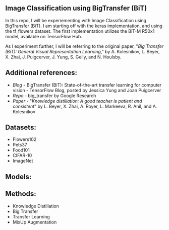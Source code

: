 ## Image Classification using BigTransfer (BiT)

In this repo, I will be experiementing with Image Classification using BigTransfer (BiT). I am starting off with the keras implementation, and using the tf_flowers dataset. The first implementation utilizes the BiT-M R50x1 model, available on TensorFlow Hub. 

As I experiment further, I will be referring to the original paper, "*Big Transfer (BiT): General Visual Representation Learning*," by A. Kolesnikov, L. Beyer, X. Zhai, J. Puigcerver, J. Yung, S. Gelly, and N. Houlsby.

## Additional references:
- *Blog* - BigTransfer (BiT): State-of-the-art transfer learning for computer vision - TensorFlow Blog, posted by Jessica Yung and Joan Puigcerver
- *Repo* - big_transfer by Google Research
- *Paper* - "*Knowledge distillation: A good teacher is patient and consistent*" by L. Beyer, X. Zhai, A. Royer, L. Markeeva, R. Anil, and A. Kolesnikov         

## Datasets:
- Flowers102
- Pets37
- Food101
- CIFAR-10
- ImageNet

## Models:




## Methods:
- Knowledge Distillation
- Big Transfer
- Transfer Learning
- MixUp Augmentation



